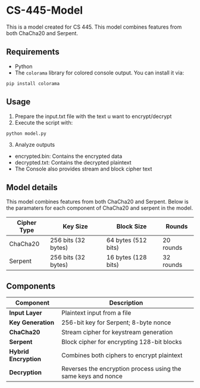 # CS-445-Model
This is a model created for CS 445. This model combines features from both ChaCha20 and Serpent.

## Requirements
- Python
- The `colorama` library for colored console output. You can install it via:

```
pip install colorama
```

## Usage
1. Prepare the input.txt file with the text u want to encrypt/decrypt
2. Execute the script with:
```
python model.py
```
3. Analyze outputs
- encrypted.bin: Contains the encrypted data
- decrypted.txt: Contains the decrypted plaintext
- The Console also provides stream and block cipher text

## Model details
This model combines features from both ChaCha20 and Serpent.
Below is the paramaters for each component of ChaCha20 and serpent in the model.

| Cipher Type | Key Size              | Block Size           | Rounds            |
|-------------|-----------------------|----------------------|-------------------|
| ChaCha20    | 256 bits (32 bytes)   | 64 bytes (512 bits)  | 20 rounds         |
| Serpent     | 256 bits (32 bytes)   | 16 bytes (128 bits)  | 32 rounds         |

## Components
| Component             | Description                                      |
|-----------------------|--------------------------------------------------|
| **Input Layer**       | Plaintext input from a file                      |
| **Key Generation**    | 256-bit key for Serpent; 8-byte nonce           |
| **ChaCha20**          | Stream cipher for keystream generation           |
| **Serpent**           | Block cipher for encrypting 128-bit blocks      |
| **Hybrid Encryption**  | Combines both ciphers to encrypt plaintext       |
| **Decryption**        | Reverses the encryption process using the same keys and nonce |
